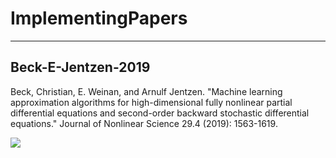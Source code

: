 # ImplementingPapers

---

## Beck-E-Jentzen-2019

Beck, Christian, E. Weinan, and Arnulf Jentzen. "Machine learning approximation algorithms for high-dimensional fully nonlinear partial differential equations and second-order backward stochastic differential equations." Journal of Nonlinear Science 29.4 (2019): 1563-1619.

![](https://github.com/ZizhengYang/ImplementingPapers/blob/main/Beck-E-Jentzen-2019/Allen-Cahn%20equation.svg)
